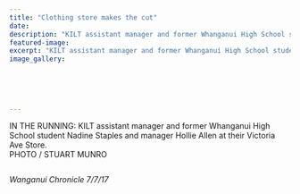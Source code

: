 ```yaml
---
title: "Clothing store makes the cut"
date: 
description: "KILT assistant manager and former Whanganui High School student Nadine Staples and manager Hollie Allen at their Victoria Ave Store..."
featured-image: 
excerpt: "KILT assistant manager and former Whanganui High School student Nadine Staples and manager Hollie Allen at their Victoria Ave Store."
image_gallery:
	
	
	
	
	
---
```


<p>IN THE RUNNING: KILT assistant manager and former Whanganui High School student Nadine Staples and manager Hollie Allen at their Victoria Ave Store.<br />PHOTO / STUART MUNRO</p>
<p><img src=http://c1940652.r52.cf0.rackcdn.com/59656717b8d39a25a100006e/Nadine-Staples-writing-7-July-chron.jpg alt="" /></p>
<p><em>Wanganui Chronicle 7/7/17</em></p>

